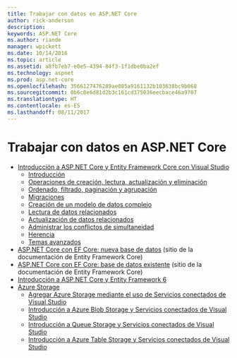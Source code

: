 ```yaml
---
title: Trabajar con datos en ASP.NET Core
author: rick-anderson
description: 
keywords: ASP.NET Core
ms.author: riande
manager: wpickett
ms.date: 10/14/2016
ms.topic: article
ms.assetid: a8fb7eb7-e0e5-4394-84f3-1f1dbe0ba2ef
ms.technology: aspnet
ms.prod: asp.net-core
ms.openlocfilehash: 3566127476289ae085a9161132b103638bc9b068
ms.sourcegitcommit: 0b6c8e6d81d2b3c161cd375036eecbace46a9707
ms.translationtype: HT
ms.contentlocale: es-ES
ms.lasthandoff: 08/11/2017
---
```

# <a name="working-with-data-in-aspnet-core"></a>Trabajar con datos en ASP.NET Core 

*   [Introducción a ASP.NET Core y Entity Framework Core con Visual Studio](ef-mvc/index.md)
    *   [Introducción](ef-mvc/intro.md)
    *   [Operaciones de creación, lectura, actualización y eliminación](ef-mvc/crud.md)
    *   [Ordenado, filtrado, paginación y agrupación](ef-mvc/sort-filter-page.md)
    *   [Migraciones](ef-mvc/migrations.md)
    *   [Creación de un modelo de datos complejo](ef-mvc/complex-data-model.md)
    *   [Lectura de datos relacionados](ef-mvc/read-related-data.md)
    *   [Actualización de datos relacionados](ef-mvc/update-related-data.md)
    *   [Administrar los conflictos de simultaneidad](ef-mvc/concurrency.md)
    *   [Herencia](ef-mvc/inheritance.md)
    *   [Temas avanzados](ef-mvc/advanced.md)
* [ASP.NET Core con EF Core: nueva base de datos](https://docs.microsoft.com/ef/core/get-started/aspnetcore/new-db) (sitio de la documentación de Entity Framework Core)
* [ASP.NET Core con EF Core: base de datos existente](https://docs.microsoft.com/ef/core/get-started/aspnetcore/existing-db) (sitio de la documentación de Entity Framework Core)
*   [Introducción a ASP.NET Core y Entity Framework 6](entity-framework-6.md)
*   [Azure Storage](azure-storage/index.md)
    *   [Agregar Azure Storage mediante el uso de Servicios conectados de Visual Studio](https://azure.microsoft.com/documentation/articles/vs-azure-tools-connected-services-storage/)
    *   [Introducción a Azure Blob Storage y Servicios conectados de Visual Studio](https://azure.microsoft.com/documentation/articles/vs-storage-aspnet5-getting-started-blobs/)
    *   [Introducción a Queue Storage y Servicios conectados de Visual Studio](https://azure.microsoft.com/documentation/articles/vs-storage-aspnet5-getting-started-queues/)
    *   [Introducción a Azure Table Storage y Servicios conectados de Visual Studio](https://azure.microsoft.com/documentation/articles/vs-storage-aspnet5-getting-started-tables/)
